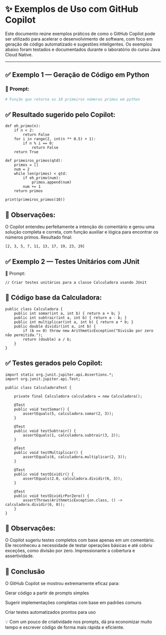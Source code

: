 # ✨ Exemplos de Uso com GitHub Copilot

Este documento reúne exemplos práticos de como o GitHub Copilot pode ser utilizado para acelerar o desenvolvimento de software, com foco em geração de código automatizado e sugestões inteligentes. Os exemplos abaixo foram testados e documentados durante o laboratório do curso Java Cloud Native.

---

## ✅ Exemplo 1 — Geração de Código em Python

### 🎯 Prompt:
```python
# Função que retorna os 10 primeiros números primos em python
```
## ✅ Resultado sugerido pelo Copilot:
```
def eh_primo(n):
    if n < 2:
        return False
    for i in range(2, int(n ** 0.5) + 1):
        if n % i == 0:
            return False
    return True

def primeiros_primos(qtd):
    primos = []
    num = 2
    while len(primos) < qtd:
        if eh_primo(num):
            primos.append(num)
        num += 1
    return primos

print(primeiros_primos(10))
```
## 💬 Observações:
O Copilot entendeu perfeitamente a intenção do comentário e gerou uma solução completa e correta, com função auxiliar e lógica para encontrar os números primos. Resultado final:
```
[2, 3, 5, 7, 11, 13, 17, 19, 23, 29]
```
## ✅ Exemplo 2 — Testes Unitários com JUnit
🎯 Prompt:
```
// Criar testes unitários para a classe Calculadora usando JUnit
```
## 🧠 Código base da Calculadora:
```
public class Calculadora {
    public int somar(int a, int b) { return a + b; }
    public int subtrair(int a, int b) { return a - b; }
    public int multiplicar(int a, int b) { return a * b; }
    public double dividir(int a, int b) {
        if (b == 0) throw new ArithmeticException("Divisão por zero não permitida.");
        return (double) a / b;
    }
}
```
## ✅ Testes gerados pelo Copilot:
```
import static org.junit.jupiter.api.Assertions.*;
import org.junit.jupiter.api.Test;

public class CalculadoraTest {

    private final Calculadora calculadora = new Calculadora();

    @Test
    public void testSomar() {
        assertEquals(5, calculadora.somar(2, 3));
    }

    @Test
    public void testSubtrair() {
        assertEquals(1, calculadora.subtrair(3, 2));
    }

    @Test
    public void testMultiplicar() {
        assertEquals(6, calculadora.multiplicar(2, 3));
    }

    @Test
    public void testDividir() {
        assertEquals(2.0, calculadora.dividir(6, 3));
    }

    @Test
    public void testDividirPorZero() {
        assertThrows(ArithmeticException.class, () -> calculadora.dividir(6, 0));
    }
}
```
## 💬 Observações:
O Copilot sugeriu testes completos com base apenas em um comentário. Ele reconheceu a necessidade de testar operações básicas e até cobriu exceções, como divisão por zero. Impressionante a cobertura e assertividade.

## 🤖 Conclusão
O GitHub Copilot se mostrou extremamente eficaz para:

Gerar código a partir de prompts simples

Sugerir implementações completas com base em padrões comuns

Criar testes automatizados prontos para uso

💡 Com um pouco de criatividade nos prompts, dá pra economizar muito tempo e escrever código de forma mais rápida e eficiente.
